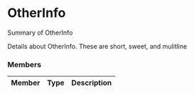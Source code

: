 # OtherInfo

Summary of OtherInfo

Details about OtherInfo. These are
short, sweet, and mulitline

### Members

| Member | Type | Description |
|--------|------|-------------|
